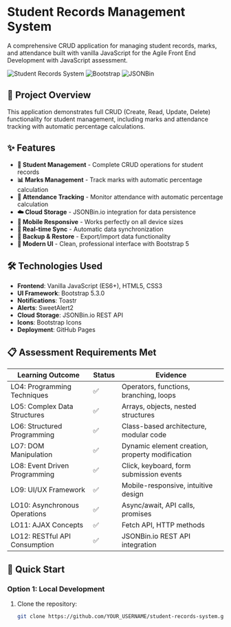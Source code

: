 # Student Records Management System

A comprehensive CRUD application for managing student records, marks, and attendance built with vanilla JavaScript for the Agile Front End Development with JavaScript assessment.

![Student Records System](https://img.shields.io/badge/Built%20with-Vanilla%20JS-yellow)
![Bootstrap](https://img.shields.io/badge/Styled%20with-Bootstrap%205-purple)
![JSONBin](https://img.shields.io/badge/Cloud%20Storage-JSONBin.io-green)

## 🎯 Project Overview

This application demonstrates full CRUD (Create, Read, Update, Delete) functionality for student management, including marks and attendance tracking with automatic percentage calculations.

## ✨ Features

- **📝 Student Management** - Complete CRUD operations for student records
- **📊 Marks Management** - Track marks with automatic percentage calculation
- **📅 Attendance Tracking** - Monitor attendance with automatic percentage calculation
- **☁️ Cloud Storage** - JSONBin.io integration for data persistence
- **📱 Mobile Responsive** - Works perfectly on all device sizes
- **🔄 Real-time Sync** - Automatic data synchronization
- **💾 Backup & Restore** - Export/import data functionality
- **🎨 Modern UI** - Clean, professional interface with Bootstrap 5

## 🛠 Technologies Used

- **Frontend**: Vanilla JavaScript (ES6+), HTML5, CSS3
- **UI Framework**: Bootstrap 5.3.0
- **Notifications**: Toastr
- **Alerts**: SweetAlert2
- **Cloud Storage**: JSONBin.io REST API
- **Icons**: Bootstrap Icons
- **Deployment**: GitHub Pages

## 📋 Assessment Requirements Met

| Learning Outcome | Status | Evidence |
|------------------|--------|----------|
| LO4: Programming Techniques | ✅ | Operators, functions, branching, loops |
| LO5: Complex Data Structures | ✅ | Arrays, objects, nested structures |
| LO6: Structured Programming | ✅ | Class-based architecture, modular code |
| LO7: DOM Manipulation | ✅ | Dynamic element creation, property modification |
| LO8: Event Driven Programming | ✅ | Click, keyboard, form submission events |
| LO9: UI/UX Framework | ✅ | Mobile-responsive, intuitive design |
| LO10: Asynchronous Operations | ✅ | Async/await, API calls, promises |
| LO11: AJAX Concepts | ✅ | Fetch API, HTTP methods |
| LO12: RESTful API Consumption | ✅ | JSONBin.io REST API integration |

## 🚀 Quick Start

### Option 1: Local Development
1. Clone the repository:
   ```bash
   git clone https://github.com/YOUR_USERNAME/student-records-system.git
